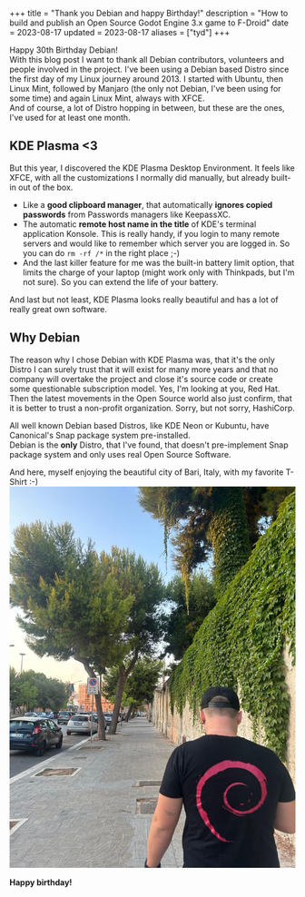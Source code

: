+++
title = "Thank you Debian and happy Birthday!"
description = "How to build and publish an Open Source Godot Engine 3.x game to F-Droid"
date = 2023-08-17
updated = 2023-08-17
aliases = ["tyd"]
+++

Happy 30th Birthday Debian!    
With this blog post I want to thank all Debian contributors, volunteers and people involved in the project.
I've been using a Debian based Distro since the first day of my Linux journey around 2013. I started with Ubuntu, then Linux Mint, followed by Manjaro (the only not Debian, I've been using for some time) and again Linux Mint, always with XFCE.  
And of course, a lot of Distro hopping in between, but these are the ones, I've used for at least one month.

## KDE Plasma <3
But this year, I discovered the KDE Plasma Desktop Environment.
It feels like XFCE, with all the customizations I normally did manually, but already built-in out of the box.  
- Like a **good clipboard manager**, that automatically **ignores copied passwords** from Passwords managers like KeepassXC.
- The automatic **remote host name in the title** of KDE's terminal application Konsole.
  This is really handy, if you login to many remote servers and would like to remember which server you are logged in.
  So you can do `rm -rf /*` in the right place ;-)   
- And the last killer feature for me was the built-in battery limit option, that limits the charge of your laptop (might work only with Thinkpads, but I'm not sure).
  So you can extend the life of your battery.  

And last but not least, KDE Plasma looks really beautiful and has a lot of really great own software.

## Why Debian
The reason why I chose Debian with KDE Plasma was, that it's the only Distro I can surely trust that it will exist for many more years and that no company will overtake the project and close it's source code or create some questionable subscription model.
Yes, I'm looking at you, Red Hat.
Then the latest movements in the Open Source world also just confirm, that it is better to trust a non-profit organization.
Sorry, but not sorry, HashiCorp.  

All well known Debian based Distros, like KDE Neon or Kubuntu, have Canonical's Snap package system pre-installed.  
Debian is the **only** Distro, that I've found, that doesn't pre-implement Snap package system and only uses real Open Source Software.

And here, myself enjoying the beautiful city of Bari, Italy, with my favorite T-Shirt :-)  
<img class="blog-image" src="debian-bari-2023.jpeg" alt="Myself with my Debian T-Shirt in Bari, Italy.">  


**Happy birthday!**


